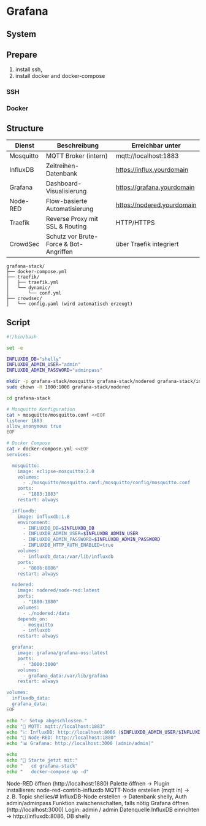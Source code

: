 # Grafana

## System

## Prepare
1. install ssh,
2. install docker and docker-compose

### SSH


### Docker

## Structure
| Dienst | Beschreibung | Erreichbar unter |
| --- | --- | --- |
| Mosquitto | MQTT Broker (intern) | mqtt://localhost:1883 |
| InfluxDB | Zeitreihen-Datenbank | https://influx.yourdomain |
| Grafana | Dashboard-Visualisierung | https://grafana.yourdomain |
| Node-RED | Flow-basierte Automatisierung | https://nodered.yourdomain |
| Traefik | Reverse Proxy mit SSL & Routing | HTTP/HTTPS |
| CrowdSec | Schutz vor Brute-Force & Bot-Angriffen | über Traefik integriert |

```plaintext
grafana-stack/
├── docker-compose.yml
├── traefik/
│   ├── traefik.yml
│   └── dynamic/
│       └── conf.yml
├── crowdsec/
│   └── config.yaml (wird automatisch erzeugt)
```

## Script
```bash
#!/bin/bash

set -e

INFLUXDB_DB="shelly"
INFLUXDB_ADMIN_USER="admin"
INFLUXDB_ADMIN_PASSWORD="adminpass"

mkdir -p grafana-stack/mosquitto grafana-stack/nodered grafana-stack/influxdb grafana-stack/grafana
sudo chown -R 1000:1000 grafana-stack/nodered

cd grafana-stack

# Mosquitto Konfiguration
cat > mosquitto/mosquitto.conf <<EOF
listener 1883
allow_anonymous true
EOF

# Docker Compose
cat > docker-compose.yml <<EOF
services:

  mosquitto:
    image: eclipse-mosquitto:2.0
    volumes:
      - ./mosquitto/mosquitto.conf:/mosquitto/config/mosquitto.conf
    ports:
      - "1883:1883"
    restart: always

  influxdb:
    image: influxdb:1.8
    environment:
      - INFLUXDB_DB=$INFLUXDB_DB
      - INFLUXDB_ADMIN_USER=$INFLUXDB_ADMIN_USER
      - INFLUXDB_ADMIN_PASSWORD=$INFLUXDB_ADMIN_PASSWORD
      - INFLUXDB_HTTP_AUTH_ENABLED=true
    volumes:
      - influxdb_data:/var/lib/influxdb
    ports:
      - "8086:8086"
    restart: always

  nodered:
    image: nodered/node-red:latest
    ports:
      - "1880:1880"
    volumes:
      - ./nodered:/data
    depends_on:
      - mosquitto
      - influxdb
    restart: always

  grafana:
    image: grafana/grafana-oss:latest
    ports:
      - "3000:3000"
    volumes:
      - grafana_data:/var/lib/grafana
    restart: always

volumes:
  influxdb_data:
  grafana_data:
EOF

echo "✅ Setup abgeschlossen."
echo "📡 MQTT: mqtt://localhost:1883"
echo "📈 InfluxDB: http://localhost:8086 ($INFLUXDB_ADMIN_USER/$INFLUXDB_ADMIN_PASSWORD)"
echo "🔧 Node-RED: http://localhost:1880"
echo "📊 Grafana: http://localhost:3000 (admin/admin)"

echo
echo "🚀 Starte jetzt mit:"
echo "   cd grafana-stack"
echo "   docker-compose up -d"
```

Node-RED öffnen (http://localhost:1880)
Palette öffnen → Plugin installieren: node-red-contrib-influxdb
MQTT-Node erstellen (mqtt in) → z. B. Topic shellies/#
InfluxDB-Node erstellen → Datenbank shelly, Auth admin/adminpass
Funktion zwischenschalten, falls nötig
Grafana öffnen (http://localhost:3000)
Login: admin / admin
Datenquelle InfluxDB einrichten → http://influxdb:8086, DB shelly